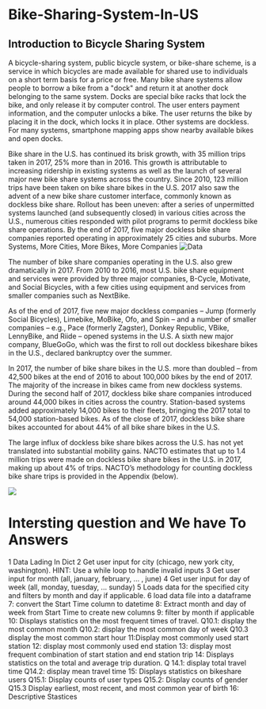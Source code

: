 # Bike-Sharing-System-In-US
## Introduction to Bicycle Sharing System
A bicycle-sharing system, public bicycle system, or bike-share scheme, is a service in which bicycles are made available for shared use to individuals on a short term basis for a price or free. Many bike share systems allow people to borrow a bike from a "dock" and return it at another dock belonging to the same system. Docks are special bike racks that lock the bike, and only release it by computer control. The user enters payment information, and the computer unlocks a bike. The user returns the bike by placing it in the dock, which locks it in place. Other systems are dockless. For many systems, smartphone mapping apps show nearby available bikes and open docks.

Bike share in the U.S. has continued its brisk growth, with 35 million trips taken in 2017, 25% more than in 2016. This growth is attributable to increasing ridership in existing systems as well as the launch of several major new bike share systems across the country. Since 2010, 123 million trips have been taken on bike share bikes in the U.S. 2017 also saw the advent of a new bike share customer interface, commonly known as dockless bike share. Rollout has been uneven: after a series of unpermitted systems launched (and subsequently closed) in various cities across the U.S., numerous cities responded with pilot programs to permit dockless bike share operations. By the end of 2017, five major dockless bike share companies reported operating in approximately 25 cities and suburbs. More Systems, More Cities, More Bikes, More Companies
![Data](https://lh3.googleusercontent.com/-MI6075Ye2es/XQoV7RNYHiI/AAAAAAAAeVg/aELogad0bIc3k--RrBBR0pkjQ0gOGMDDACK8BGAs/s0/2019-06-19.png)

The number of bike share companies operating in the U.S. also grew dramatically in 2017. From 2010 to 2016, most U.S. bike share equipment and services were provided by three major companies, B-Cycle, Motivate, and Social Bicycles, with a few cities using equipment and services from smaller companies such as NextBike.

As of the end of 2017, five new major dockless companies – Jump (formerly Social Bicycles), Limebike, MoBike, Ofo, and Spin – and a number of smaller companies – e.g., Pace (formerly Zagster), Donkey Republic, VBike, LennyBike, and Riide – opened systems in the U.S. A sixth new major company, BlueGoGo, which was the first to roll out dockless bikeshare bikes in the U.S., declared bankruptcy over the summer.

In 2017, the number of bike share bikes in the U.S. more than doubled – from 42,500 bikes at the end of 2016 to about 100,000 bikes by the end of 2017. The majority of the increase in bikes came from new dockless systems. During the second half of 2017, dockless bike share companies introduced around 44,000 bikes in cities across the country. Station-based systems added approximately 14,000 bikes to their fleets, bringing the 2017 total to 54,000 station-based bikes. As of the close of 2017, dockless bike share bikes accounted for about 44% of all bike share bikes in the U.S.

The large influx of dockless bike share bikes across the U.S. has not yet translated into substantial mobility gains. NACTO estimates that up to 1.4 million trips were made on dockless bike share bikes in the U.S. in 2017, making up about 4% of trips. NACTO’s methodology for counting dockless bike share trips is provided in the Appendix (below).

![](https://lh3.googleusercontent.com/-nmmWzaLgfLA/XQoXq8ursbI/AAAAAAAAeVs/48cva6nvZBQtGQciSqXKWQwDk-9TrwC2ACK8BGAs/s0/2019-06-19.png)


# Intersting question and We have To Answers
1  Data Lading In Dict
2 Get user input for city (chicago, new york city, washington). HINT: Use a while loop to handle invalid inputs
3 Get user input for month (all, january, february, ... , june)
4 Get user input for day of week (all, monday, tuesday, ... sunday)
5 Loads data for the specified city and filters by month and day if applicable.
6 load data file into a dataframe
7: convert the Start Time column to datetime
8: Extract month and day of week from Start Time to create new columns
9: filter by month if applicable
10: Displays statistics on the most frequent times of travel.
	Q10.1: display the most common month
	Q10.2: display the most common day of week
	Q10.3 display the most common start hour
11:Display most commonly used start station
12: display most commonly used end station
13: display most frequent combination of start station and end station trip
14: Displays statistics on the total and average trip duration.
	Q 14.1: display total travel time
	Q14.2: display mean travel time
15: Displays statistics on bikeshare users
	Q15.1: Display counts of user types
	Q15.2: Display counts of gender
	Q15.3 Display earliest, most recent, and most common year of birth
16: Descriptive Stastices 
